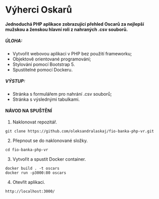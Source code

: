 # Výherci Oskarů

#### Jednoduchá PHP aplikace zobrazující přehled Oscarů za nejlepší mužskou a ženskou hlavní roli z nahraných .csv souborů.

##### ÚLOHA:

- Vytvořit webovou aplikaci v PHP bez použití frameworku;
- Objektově orientované programování;
- Stylování pomocí Bootstrap 5.
- Spustitelné pomocí Dockeru.

##### VÝSTUP:

- Stránka s formulářem pro nahrání .csv souborů;
- Stránka s výslednými tabulkami.

#### NÁVOD NA SPUŠTĚNÍ

1. Naklonovat repozitář.
```
git clone https://github.com/oleksandralaskaj/fio-banka-php-vr.git
```

2. Přepnout se do naklonované složky.
```
cd fio-banka-php-vr
```

3. Vytvořit a spustit Docker container.
```
docker build . -t oscars
docker run -p3000:80 oscars
```

4. Otevřít aplikaci.
```
http://localhost:3000/